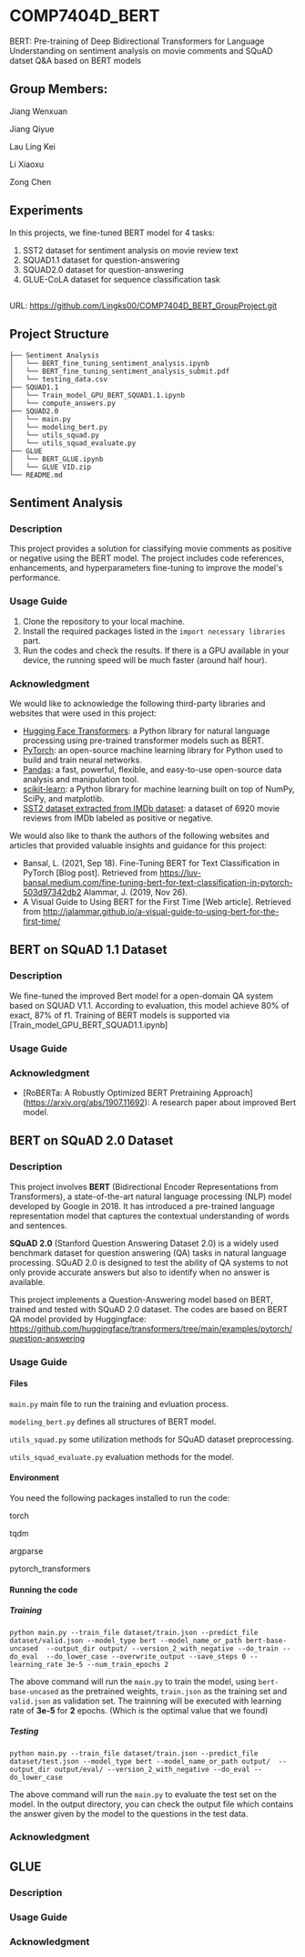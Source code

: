 # COMP7404D_BERT
BERT: Pre-training of Deep Bidirectional Transformers for Language Understanding on sentiment analysis on movie comments and SQuAD datset Q&amp;A based on BERT models 
## Group Members:
 Jiang Wenxuan
 
 Jiang Qiyue
 
 Lau Ling Kei
 
 Li Xiaoxu
 
 Zong Chen
 
## Experiments
In this projects, we fine-tuned BERT model for 4 tasks:
1. SST2 dataset for sentiment analysis on movie review text
2. SQUAD1.1 dataset for question-answering
3. SQUAD2.0 dataset for question-answering
4. GLUE-CoLA dataset for sequence classification task
##
URL: https://github.com/Lingks00/COMP7404D_BERT_GroupProject.git
## Project Structure
```
├── Sentiment Analysis
│   └── BERT_fine_tuning_sentiment_analysis.ipynb
│   └── BERT_fine_tuning_sentiment_analysis_submit.pdf
│   └── testing_data.csv
├── SQUAD1.1
│   └── Train_model_GPU_BERT_SQUAD1.1.ipynb
│   └── compute_answers.py
├── SQUAD2.0
│   └── main.py
│   └── modeling_bert.py
│   └── utils_squad.py
│   └── utils_squad_evaluate.py
├── GLUE
│   └── BERT_GLUE.ipynb
│   └── GLUE VID.zip
└── README.md
```

## Sentiment Analysis 

### Description
This project provides a solution for classifying movie comments as positive or negative using the BERT model. The project includes code references, enhancements, and hyperparameters fine-tuning to improve the model's performance.

### Usage Guide
1. Clone the repository to your local machine.
2. Install the required packages listed in the `import necessary libraries` part.
3. Run the codes and check the results. If there is a GPU available in your device, the running speed will be much faster (around half hour).

### Acknowledgment
We would like to acknowledge the following third-party libraries and websites that were used in this project:

- [Hugging Face Transformers](https://huggingface.co/transformers/): a Python library for natural language processing using pre-trained transformer models such as BERT.
- [PyTorch](https://pytorch.org/): an open-source machine learning library for Python used to build and train neural networks.
- [Pandas](https://pandas.pydata.org/): a fast, powerful, flexible, and easy-to-use open-source data analysis and manipulation tool.
- [scikit-learn](https://scikit-learn.org/stable/): a Python library for machine learning built on top of NumPy, SciPy, and matplotlib.
- [SST2 dataset extracted from IMDb dataset](https://ai.stanford.edu/~amaas/data/sentiment/): a dataset of 6920 movie reviews from IMDb labeled as positive or negative.

We would also like to thank the authors of the following websites and articles that provided valuable insights and guidance for this project:
- Bansal, L. (2021, Sep 18). Fine-Tuning BERT for Text Classification in PyTorch [Blog post]. Retrieved from https://luv-bansal.medium.com/fine-tuning-bert-for-text-classification-in-pytorch-503d97342db2 Alammar, J. (2019, Nov 26). 
- A Visual Guide to Using BERT for the First Time [Web article]. Retrieved from http://jalammar.github.io/a-visual-guide-to-using-bert-for-the-first-time/


## BERT on SQuAD 1.1 Dataset
### Description
We fine-tuned the improved Bert model for a open-domain QA system based on SQUAD V1.1. According to evaluation, this model achieve 80% of exact, 87% of f1. Training of BERT models is supported via [Train_model_GPU_BERT_SQUAD1.1.ipynb]
### Usage Guide

### Acknowledgment
- [RoBERTa: A Robustly Optimized BERT Pretraining Approach]
(https://arxiv.org/abs/1907.11692): A research paper about improved Bert model.


## BERT on SQuAD 2.0 Dataset

### Description

This project involves **BERT** (Bidirectional Encoder Representations from Transformers), a state-of-the-art natural language processing (NLP) model developed by Google in 2018. It has introduced a pre-trained language representation model that captures the contextual understanding of words and sentences.

**SQuAD 2.0** (Stanford Question Answering Dataset 2.0) is a widely used benchmark dataset for question answering (QA) tasks in natural language processing. SQuAD 2.0 is designed to test the ability of QA systems to not only provide accurate answers but also to identify when no answer is available.

This project implements a Question-Answering model based on BERT, trained and tested with SQuAD 2.0 dataset. The codes are based on BERT QA model provided by Huggingface: https://github.com/huggingface/transformers/tree/main/examples/pytorch/question-answering
### Usage Guide
#### Files

`main.py` main file to run the training and evluation process.

`modeling_bert.py` defines all structures of BERT model.

`utils_squad.py` some utilization methods for SQuAD dataset preprocessing.

`utils_squad_evaluate.py` evaluation methods for the model.

#### Environment

You need the following packages installed to run the code:

torch

tqdm

argparse

pytorch_transformers

#### Running the code

##### Training

```shell
python main.py --train_file dataset/train.json --predict_file dataset/valid.json --model_type bert --model_name_or_path bert-base-uncased  --output_dir output/ --version_2_with_negative --do_train --do_eval  --do_lower_case --overwrite_output --save_steps 0 --learning_rate 3e-5 --num_train_epochs 2
```

The above command will run the `main.py` to train the model, using `bert-base-uncased` as the pretrained weights, `train.json` as the training set and `valid.json` as validation set. The trainning will be executed with learning rate of **3e-5** for **2** epochs. (Which is the optimal value that we found)

##### Testing

```shell
python main.py --train_file dataset/train.json --predict_file dataset/test.json --model_type bert --model_name_or_path output/  --output_dir output/eval/ --version_2_with_negative --do_eval --do_lower_case
```

The above command will run the `main.py` to evaluate the test set on the model. In the output directory, you can check the output file which contains the answer given by the model to the questions in the test data.

### Acknowledgment

## GLUE 

### Description
### Usage Guide
### Acknowledgment


